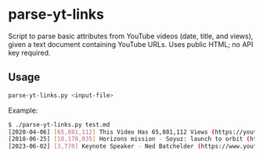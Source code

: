 # parse-yt-links
Script to parse basic attributes from YouTube videos (date, title, and views), given a text document containing YouTube URLs.
Uses public HTML; no API key required.

## Usage
```bash
parse-yt-links.py <input-file>
```

Example:
```bash
$ ./parse-yt-links.py test.md
[2020-04-06] [65,881,112] This Video Has 65,881,112 Views (https://youtu.be/BxV14h0kFs0)
[2018-06-25] [10,178,035] Horizons mission - Soyuz: launch to orbit (https://www.youtube.com/watch?v=fr_hXLDLc38)
[2023-06-02] [3,770] Keynote Speaker - Ned Batchelder (https://www.youtube.com/watch?v=n5QaOADqSyY)
```
